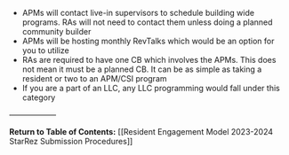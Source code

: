 - APMs will contact live-in supervisors to schedule building wide programs. RAs will not need to contact them unless doing a planned community builder
- APMs will be hosting monthly RevTalks which would be an option for you to utilize
- RAs are required to have one CB which involves the APMs. This does not mean it must be a planned CB. It can be as simple as taking a resident or two to an APM/CSI program
- If you are a part of an LLC, any LLC programming would fall under this category

——————

**Return to Table of Contents:**
[[Resident Engagement Model 2023-2024 StarRez Submission Procedures]]